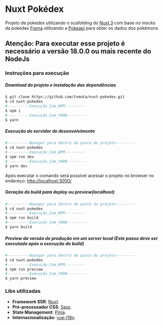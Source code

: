 # Nuxt Pokédex

Projeto de pokedex utilizando o scafolding do [Nuxt 3](https://nuxt.new/) com base no mocks da pokedex [Figma](https://www.figma.com/community/file/979132880663340794)
utilizando a [Pokeapi](https://pokeapi.co/) para obter os dados dos pokémons

## Atenção: Para executar esse projeto é necessário a versão 18.0.0 ou mais recente do NodeJs

### Instruções para execução

##### Download do projeto e instalação das dependências

```bash
$ git clone https://github.com/tvmota/nuxt-pokedex.git
$ cd nuxt-pokedex
#----------Execução_Com_NPM---------
$ npm i
#----------Execução_Com_YARN---------
$ yarn
```

##### Execução do servidor de desenvolvimento

```bash
#----------Navegar para dentro da pasta do projeto---------
$ cd nuxt-pokedex
#----------Execução_Com_NPM---------
$ npm run dev
#----------Execução_Com_YARN---------
$ yarn dev
```

Após executar o comando será possível acessar o projeto no browser no endereço: [http://localhost:3000/](http://localhost:3000/)

##### Geração do build para deploy ou preview(localhost)

```bash
#----------Navegar para dentro da pasta do projeto---------
$ cd nuxt-pokedex
#----------Execução_Com_NPM---------
$ npm run build
#----------Execução_Com_YARN---------
$ yarn build
```

##### Preview da versão de produção em um server local (Este passo deve ser executado após a execução do build)

```bash
#----------Navegar para dentro da pasta do projeto---------
$ cd nuxt-pokedex
#----------Execução_Com_NPM---------
$ npm run preview
#----------Execução_Com_YARN---------
$ yarn preview
```

### Libs utilizadas

- **Framework SSR**: [Nuxt](https://nuxt.com/).
- **Pré-processador CSS**: [Sass](https://sass-lang.com//).
- **State Management**: [Pinia](https://pinia.vuejs.org/).
- **Internacionalização**: [vue-I18n](https://vue-i18n.intlify.dev/).

